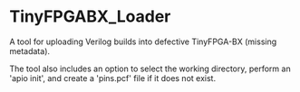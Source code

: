 # TinyFPGABX_Loader
A tool for uploading Verilog builds into defective TinyFPGA-BX (missing metadata).

The tool also includes an option to select the working directory, perform an 'apio init', and create a 'pins.pcf' file if it does not exist.
